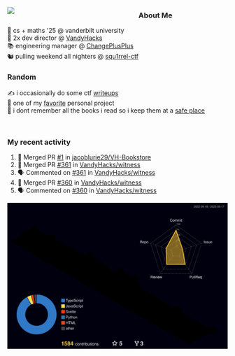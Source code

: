 <!-- 
Hey what are you doing here? 
I admire your curiosity tho
Shoot me an email (zinean00 at gmail dot com)
Let's connect! 
-->

<p float="left">
  <img src='https://imgur.com/nGM66Ev.png' width='300' align="left">
  <p>
    
  <h3>About Me</h3>
  🏫 cs + maths '25 @ vanderbilt university <br>
  🌊 2x dev director @ <a href="https://github.com/vandyhacks">VandyHacks</a> <br>
  📚 engineering manager @ <a href="https://github.com/changeplusplusvandy">ChangePlusPlus<a> <br>
  🐿 pulling weekend all nighters @ <a href="https://github.com/squ1rrel-ctf">squ1rrel-ctf</a> <br>
  
  <h3>Random</h3>
  ✍️ i occasionally do some ctf <a href="https://squ1rrel.dev/author/zineanteoh">writeups</a> <br>
  📱 one of my <a href="https://github.com/zineanteoh/vinkybox-app">favorite</a> personal project<br>
  📖 i dont remember all the books i read so i keep them at a <a href="https://www.goodreads.com/user/show/80901669-zi">safe place</a>
  </p>
  
</p>

<br>
<!-- <i>generated by <a href="https://labs.openai.com/s/0hW1r6PFYo3Zh0a7UoxK2AMp" target="_blank">dall-e 2</a></i> -->

<h3>My recent activity</h3>

<!--START_SECTION:activity-->
1. 🎉 Merged PR [#1](https://github.com/jacoblurie29/VH-Bookstore/pull/1) in [jacoblurie29/VH-Bookstore](https://github.com/jacoblurie29/VH-Bookstore)
2. 🎉 Merged PR [#361](https://github.com/VandyHacks/witness/pull/361) in [VandyHacks/witness](https://github.com/VandyHacks/witness)
3. 🗣 Commented on [#361](https://github.com/VandyHacks/witness/pull/361#issuecomment-1722311191) in [VandyHacks/witness](https://github.com/VandyHacks/witness)
4. 🎉 Merged PR [#360](https://github.com/VandyHacks/witness/pull/360) in [VandyHacks/witness](https://github.com/VandyHacks/witness)
5. 🗣 Commented on [#360](https://github.com/VandyHacks/witness/pull/360#issuecomment-1716665884) in [VandyHacks/witness](https://github.com/VandyHacks/witness)
<!--END_SECTION:activity-->

![](./profile-3d-contrib/profile-night-rainbow.svg)
